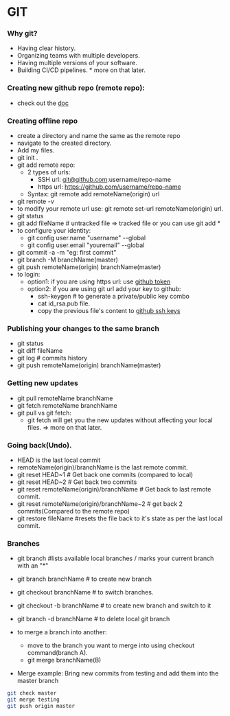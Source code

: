 # GIT


### Why git?
* Having clear history.
* Organizing teams with multiple developers.
* Having multiple versions of your software.
* Building CI/CD pipelines. * more on that later.

### Creating new github repo (remote repo):
* check out the [doc](https://docs.github.com/en/get-started/quickstart/create-a-repo)


### Creating offline repo
* create a directory and name the same as the remote repo
* navigate to the created directory.
* Add my files.
* git init .
* git add remote repo:
    - 2 types of urls:
        * SSH url: git@github.com:username/repo-name
        * https url: https://github.com/username/repo-name
    - Syntax: git remote add remoteName(origin) url
* git remote -v
* to modify your remote url use: git remote set-url remoteName(origin) url.
* git status
* git add fileName # untracked file => tracked file or you can use git add *
* to configure your identity:
    - git config user.name "username" --global
    - git config user.email "youremail" --global
* git commit -a -m "eg: first commit"
* git branch -M branchName(master)
* git push remoteName(origin) branchName(master)
* to login:
    - option1: if you are using https url: use [github token](https://github.com/settings/tokens)
    - option2: if you are using git url add your key to github:
        * ssh-keygen # to generate a private/public key combo
        * cat id_rsa.pub file.
        * copy the previous file's content to [github ssh keys](https://github.com/settings/keys)




### Publishing your changes to the same branch
* git status
* git diff fileName 
* git log # commits history
* git push remoteName(origin) branchName(master)

### Getting new updates
* git pull remoteName branchName
* git fetch remoteName branchName
* git pull vs git fetch:
    * git fetch will get you the new updates without affecting your local files. => more on that later.

### Going back(Undo).
* HEAD is the last local commit
* remoteName(origin)/branchName is the last remote commit.
* git reset HEAD~1 # Get back one commits (compared to local)
* git reset HEAD~2 # Get back two commits
* git reset remoteName(origin)/branchName # Get back to last remote commit.
* git reset remoteName(origin)/branchName~2 # get back 2 commits(Compared to the remote repo)
* git restore fileName #resets the file back to it's state as per the last local commit.



### Branches
* git branch #lists available local branches / marks your current branch with an "*"
* git branch branchName # to create new branch
* git checkout branchName # to switch branches.
* git checkout -b branchName # to create new branch and switch to it
* git branch -d branchName # to delete local git branch
* to merge a branch into another:
    - move to the branch you want to merge into using checkout command(branch A).
    - git merge branchName(B)

* Merge example: Bring new commits from testing and add them into the master branch 
```bash
git check master
git merge testing
git push origin master
```